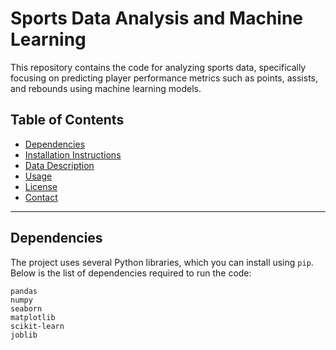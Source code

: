 # Sports Data Analysis and Machine Learning

This repository contains the code for analyzing sports data, specifically focusing on predicting player performance metrics such as points, assists, and rebounds using machine learning models.

## Table of Contents

- [Dependencies](#dependencies)
- [Installation Instructions](#installation-instructions)
- [Data Description](#data-description)
- [Usage](#usage)
- [License](#license)
- [Contact](#contact)

---

## Dependencies

The project uses several Python libraries, which you can install using `pip`. Below is the list of dependencies required to run the code:

```text
pandas
numpy
seaborn
matplotlib
scikit-learn
joblib
